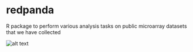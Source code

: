 # redpanda
R package to perform various analysis tasks on public microarray datasets that we have collected

![alt text](https://en.wikipedia.org/wiki/File:Red_Panda_in_a_Gingko_tree.jpg)

